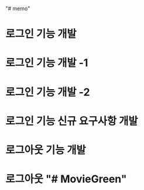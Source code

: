 "# memo" 
# 로그인 기능 개발
# 로그인 기능 개발 -1
# 로그인 기능 개발 -2

# 로그인 기능 신규 요구사항 개발
# 로그아웃 기능 개발 

# 로그아웃 "# MovieGreen" 
